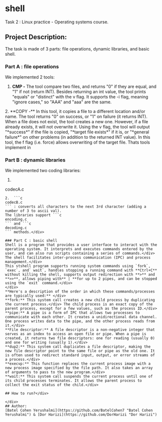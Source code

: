 # shell</div>
Task 2 : Linux practice - Operating systems course.</div>
## Project Description:</div>
The task is made of 3 parts: file operations, dynamic libraries, and basic shell.</div>
### **Part A : file operations**</div>
We implemented 2 tools:</div>
1. **CMP -** The tool compare two files, and returns "0" if they are equal, and "1" if not (return INT). Besides returning an int value, the tool prints "equals" or "distinct" with the v flag. It supports the -i flag, meaning "ignore cases," so "AAA" and "aaa" are the same.</div>
</div>
2.  **COPY -** In this tool, it copies a file to a different location and/or name.</div>
The tool returns "0" on success, or "1" on failure (it returns INT).
When a file does not exist, the tool creates a new one. However, if a file already exists, it will not overwrite it.</div>
Using the v flag, the tool will output "*success*" if the file is copied, "*target file exists*" if it is, or "*general failure*" on other problems (in addition to the returned INT value).
In this tool, the f flag (i.e. force) allows overwriting of the target file.</div>
Thats tools implement in </div>

### **Part B : dynamic libraries**</div>
We implemented two coding libraries:</div>
1. ```c
codecA.c
``` : covers all lowercase characters to uppercase, and all uppercase to lowercase, all other characters will remain unchanged.</div>
2.  ```c
codecB.c
``` : converts all characters to the next 3rd character (adding a number of 3 to ascii val).
The libraries support ```c
encoding.c
``` and ```c
decoding.c
``` methods.</div>

### Part C : basic shell
Shell is a program that provides a user interface to interact with the operating system. It interprets and executes commands entered by the user, and can also run scripts containing a series of commands.</div>  The shell facilitates inter-process communication (IPC) and process management.</div>
This stshell program supports running system commands using `fork`, `exec`, and` wait`, handles stopping a running command with **Ctrl+C** without killing the shell, supports output redirection with **>** and **>>**, allows piping with** | **for up to 2 pipes, and can be stopped using the `exit` command.</div>
</div>
**Here's a description of the order in which these commands/processes are typically used:** </div>
**fork:** This system call creates a new child process by duplicating the current process.</div> The child process is an exact copy of the parent process, except for a few values, such as the process ID.</div>
**pipe:** A pipe is a form of IPC that allows two processes to communicate with each other. It creates a unidirectional data channel. One process writes data to the pipe, and the other process reads from it.</div>
**File descriptor:** A file descriptor is a non-negative integer that serves as an index to access an open file or pipe. When a pipe is created, it returns two file descriptors: one for reading (usually 0) and one for writing (usually 1).</div>
**dup2:** This system call duplicates a file descriptor, making the new file descriptor point to the same file or pipe as the old one. It is often used to redirect standard input, output, or error streams of a process.</div>
**execvp:** This function replaces the current process image with a new process image specified by the file path. It also takes an array of arguments to pass to the new program.</div>
**wait:** This system call suspends the current process until one of its child processes terminates. It allows the parent process to collect the exit status of the child.</div>

## How to run?</div>

</div>
## Author:
[Batel Cohen Yerushalmi](https://github.com/BatelCohen7 "Batel Cohen Yerushalmi") & [Dor Harizi](https://github.com/DorHarizi "Dor Harizi")
